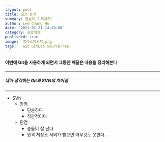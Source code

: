 ```yaml
---
layout: post
title: Git 정리
summary: 열심히 기록하자!
author: Lee Chang Ho
date: '2021-01-21 14:49:00'
category: 프로젝트
published: true
image:  엘라스틱서치.png
tags:   Git GitLab SourceTree
---
```


#### 이번에 Git을 사용하게 되면서 그동안 깨달은 내용을 정리해본다
 ---
##### 내가 생각하는 Git과 SVN의 차이점
 ---

- SVN
	- 장점
		- 단순하다
		- 직관적이다
	- 단점
		- 충돌이 잘 난다
		- 원격 저장소 서버가 뻗으면 아무것도 못한다..
<!--stackedit_data:
eyJoaXN0b3J5IjpbLTgyMDkzNTk3Nyw2OTY1NzI1MV19
-->
